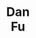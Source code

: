 ---
layout: page
title: <b>Dan</b> <br> Fu
description: Stanford University, Together
img: assets/img/dan.jpeg
redirect: https://www.danfu.org
importance: 1
category: organizer
---